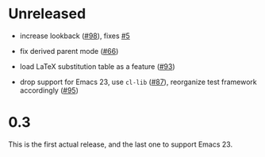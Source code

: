 # Unreleased

- increase lookback ([#98](https://github.com/JuliaEditorSupport/julia-emacs/pull/98)), fixes [#5](https://github.com/JuliaEditorSupport/julia-emacs/issues/5)

- fix derived parent mode ([#66](https://github.com/JuliaEditorSupport/julia-emacs/pull/66))

- load LaTeX substitution table as a feature ([#93](https://github.com/JuliaEditorSupport/julia-emacs/pull/93))

- drop support for Emacs 23, use `cl-lib` ([#87](https://github.com/JuliaEditorSupport/julia-emacs/pull/87)), reorganize test framework accordingly ([#95](https://github.com/JuliaEditorSupport/julia-emacs/pull/95))

# 0.3

This is the first actual release, and the last one to support Emacs 23.
